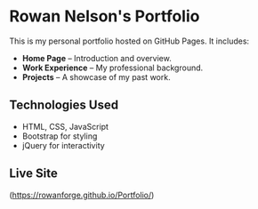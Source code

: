 # Rowan Nelson's Portfolio

This is my personal portfolio hosted on GitHub Pages. It includes:

- **Home Page** – Introduction and overview.
- **Work Experience** – My professional background.
- **Projects** – A showcase of my past work.

## Technologies Used
- HTML, CSS, JavaScript
- Bootstrap for styling
- jQuery for interactivity

## Live Site
(https://rowanforge.github.io/Portfolio/)

